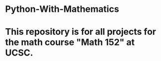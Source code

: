 # Python-With-Mathematics
# This repository is for all projects for the math course "Math 152" at UCSC.
